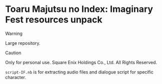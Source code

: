 ﻿# Toaru Majutsu no Index: Imaginary Fest resources unpack 

> [!Warning]
> Large repository.

> [!CAUTION]
> Only for personal use. Square Enix Holdings Co., Ltd. All Rights Reserved.

`script-IF.nb` is for extracting audio files and dialogue script for specific character.
